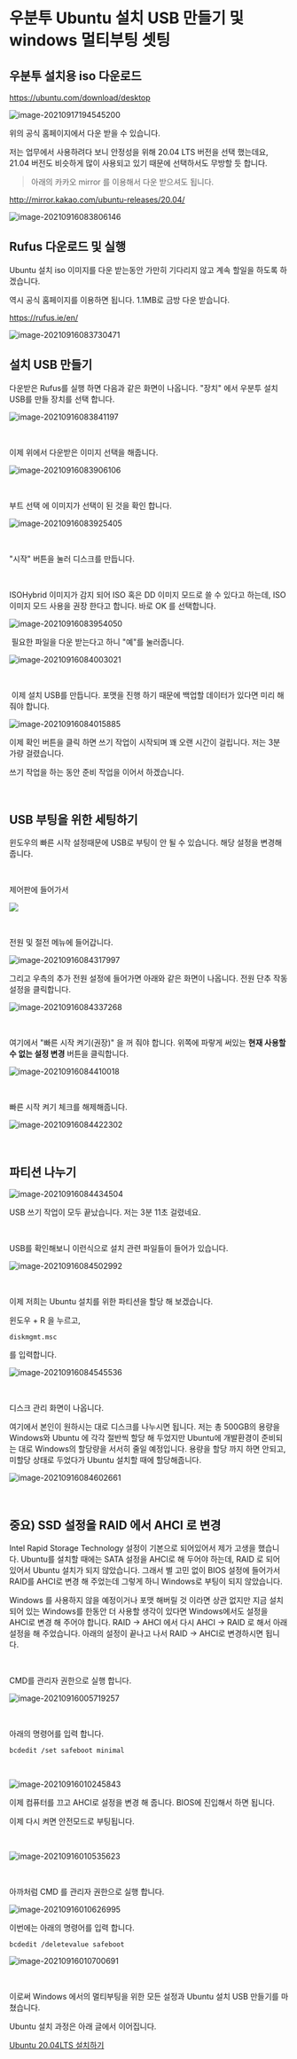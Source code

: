 # 우분투 Ubuntu 설치 USB 만들기 및 windows 멀티부팅 셋팅



## 우분투 설치용 iso 다운로드

https://ubuntu.com/download/desktop

![image-20210917194545200](https://raw.githubusercontent.com/Shane-Park/markdownBlog/master/OS/linux/install.assets/image-20210917194545200.png)

위의 공식 홈페이지에서 다운 받을 수 있습니다.

저는 업무에서 사용하려다 보니 안정성을 위해 20.04 LTS 버전을 선택 했는데요, 21.04 버전도 비슷하게 많이 사용되고 있기 때문에 선택하서도 무방할 듯 합니다.



>  아래의 카카오 mirror 를 이용해서 다운 받으셔도 됩니다. 

http://mirror.kakao.com/ubuntu-releases/20.04/

![image-20210916083806146](https://raw.githubusercontent.com/Shane-Park/markdownBlog/master/OS/linux/install.assets/image-20210916083806146.png)



## Rufus 다운로드 및 실행

Ubuntu 설치 iso 이미지를 다운 받는동안 가만히 기다리지 않고 계속 할일을 하도록 하겠습니다.

역시 공식 홈페이지를 이용하면 됩니다. 1.1MB로 금방 다운 받습니다.

https://rufus.ie/en/

![image-20210916083730471](https://raw.githubusercontent.com/Shane-Park/markdownBlog/master/OS/linux/install.assets/image-20210916083730471.png)



## 설치 USB 만들기

다운받은 Rufus를 실행 하면 다음과 같은 화면이 나옵니다. "장치" 에서 우분투 설치 USB를 만들 장치를 선택 합니다.

![image-20210916083841197](https://raw.githubusercontent.com/Shane-Park/markdownBlog/master/OS/linux/install.assets/image-20210916083841197.png)

​	

이제 위에서 다운받은 이미지 선택을 해줍니다.

![image-20210916083906106](https://raw.githubusercontent.com/Shane-Park/markdownBlog/master/OS/linux/install.assets/image-20210916083906106.png)

​	

부트 선택 에 이미지가 선택이 된 것을 확인 합니다.

![image-20210916083925405](https://raw.githubusercontent.com/Shane-Park/markdownBlog/master/OS/linux/install.assets/image-20210916083925405.png)

​	

"시작" 버튼을 눌러 디스크를 만듭니다.

​	

ISOHybrid 이미지가 감지 되어 ISO 혹은 DD 이미지 모드로 쓸 수 있다고 하는데, ISO 이미지 모드 사용을 권장 한다고 합니다. 바로 OK 를 선택합니다.

![image-20210916083954050](https://raw.githubusercontent.com/Shane-Park/markdownBlog/master/OS/linux/install.assets/image-20210916083954050.png)



​	필요한 파일을 다운 받는다고 하니 "예"를 눌러줍니다.

![image-20210916084003021](https://raw.githubusercontent.com/Shane-Park/markdownBlog/master/OS/linux/install.assets/image-20210916084003021.png)

​	

​	이제 설치 USB를 만듭니다. 포맷을 진행 하기 때문에 백업할 데이터가 있다면 미리 해줘야 합니다.

![image-20210916084015885](https://raw.githubusercontent.com/Shane-Park/markdownBlog/master/OS/linux/install.assets/image-20210916084015885.png)

이제 확인 버튼을 클릭 하면 쓰기 작업이 시작되며 꽤 오랜 시간이 걸립니다. 저는 3분 가량 걸렸습니다.

쓰기 작업을 하는 동안 준비 작업을 이어서 하겠습니다.

​		

## USB 부팅을 위한 세팅하기

윈도우의 빠른 시작 설정때문에 USB로 부팅이 안 될 수 있습니다. 해당 설정을 변경해줍니다.

​	

제어판에 들어가서

![](https://raw.githubusercontent.com/Shane-Park/markdownBlog/master/OS/linux/install.assets/image-20210916084256538.png)

​	

전원 및 절전 메뉴에 들어갑니다. 	

![image-20210916084317997](https://raw.githubusercontent.com/Shane-Park/markdownBlog/master/OS/linux/install.assets/image-20210916084317997.png)



그리고 우측의 추가 전원 설정에 들어가면 아래와 같은 화면이 나옵니다. 전원 단추 작동 설정을 클릭합니다.

![image-20210916084337268](https://raw.githubusercontent.com/Shane-Park/markdownBlog/master/OS/linux/install.assets/image-20210916084337268.png)

​	

여기에서 "빠른 시작 켜기(권장)" 을 꺼 줘야 합니다. 위쪽에 파랗게 써있는 **현재 사용할 수 없는 설정 변경** 버튼을 클릭합니다.

![image-20210916084410018](https://raw.githubusercontent.com/Shane-Park/markdownBlog/master/OS/linux/install.assets/image-20210916084410018.png)

​	

빠른 시작 켜기 체크를 해제해줍니다.

![image-20210916084422302](https://raw.githubusercontent.com/Shane-Park/markdownBlog/master/OS/linux/install.assets/image-20210916084422302.png)

​	

## 파티션 나누기

![image-20210916084434504](https://raw.githubusercontent.com/Shane-Park/markdownBlog/master/OS/linux/install.assets/image-20210916084434504.png)

USB 쓰기 작업이 모두 끝났습니다. 저는 3분 11초 걸렸네요.

​	

USB를 확인해보니 이런식으로 설치 관련 파일들이 들어가 있습니다.

![image-20210916084502992](https://raw.githubusercontent.com/Shane-Park/markdownBlog/master/OS/linux/install.assets/image-20210916084502992.png)

​	

이제 저희는 Ubuntu 설치를 위한 파티션을 할당 해 보겠습니다.

윈도우 + R 을 누르고, 

```
diskmgmt.msc
```

를 입력합니다.

![image-20210916084545536](https://raw.githubusercontent.com/Shane-Park/markdownBlog/master/OS/linux/install.assets/image-20210916084545536.png)

​	

디스크 관리 화면이 나옵니다.

여기에서 본인이 원하시는 대로 디스크를 나누시면 됩니다. 저는 총 500GB의 용량을 Windows와 Ubuntu 에 각각 절반씩 할당 해 두었지만 Ubuntu에 개발환경이 준비되는 대로 Windows의 할당량을 서서히 줄일 예정입니다. 용량을 할당 까지 하면 안되고, 미할당 상태로 두었다가 Ubuntu 설치할 때에 할당해줍니다.

![image-20210916084602661](https://raw.githubusercontent.com/Shane-Park/markdownBlog/master/OS/linux/install.assets/image-20210916084602661.png)

​	

## 중요) SSD 설정을 RAID 에서 AHCI 로 변경

Intel Rapid Storage Technology 설정이 기본으로 되어있어서 제가 고생을 했습니다. Ubuntu를 설치할 때에는 SATA 설정을 AHCI로 해 두어야 하는데, RAID 로 되어 있어서 Ubuntu 설치가 되지 않았습니다. 그래서 별 고민 없이 BIOS 설정에 들어가서 RAID를 AHCI로 변경 해 주었는데 그렇게 하니 Windows로 부팅이 되지 않았습니다.

Windows 를 사용하지 않을 예정이거나 포맷 해버릴 것 이라면 상관 없지만 지금 설치되어 있는 Windows를 한동안 더 사용할 생각이 있다면 Windows에서도 설정을 AHCI로 변경 해 주어야 합니다. RAID -> AHCI 에서 다시 AHCI -> RAID 로 해서 아래 설정을 해 주었습니다. 아래의 설정이 끝나고 나서 RAID -> AHCI로 변경하시면 됩니다.

​	

CMD를 관리자 권한으로 실행 합니다.

![image-20210916005719257](https://raw.githubusercontent.com/Shane-Park/markdownBlog/master/OS/linux/install.assets/image-20210916005719257.png)

​	

아래의 명령어를 입력 합니다.

```
bcdedit /set safeboot minimal
```

​		

![image-20210916010245843](https://raw.githubusercontent.com/Shane-Park/markdownBlog/master/OS/linux/install.assets/image-20210916010245843.png)



이제 컴퓨터를 끄고 AHCI로 설정을 변경 해 줍니다. BIOS에 진입해서 하면 됩니다.

이제 다시 켜면 안전모드로 부팅됩니다.

​			

![image-20210916010535623](https://raw.githubusercontent.com/Shane-Park/markdownBlog/master/OS/linux/install.assets/image-20210916010535623.png)

​	

아까처럼 CMD 를 관리자 권한으로 실행 합니다.

![image-20210916010626995](https://raw.githubusercontent.com/Shane-Park/markdownBlog/master/OS/linux/install.assets/image-20210916010626995.png)



이번에는 아래의 명령어를 입력 합니다.

```
bcdedit /deletevalue safeboot
```

![image-20210916010700691](https://raw.githubusercontent.com/Shane-Park/markdownBlog/master/OS/linux/install.assets/image-20210916010700691.png)

​	

이로써 Windows 에서의 멀티부팅을 위한 모든 설정과 Ubuntu 설치 USB 만들기를 마쳤습니다.

Ubuntu 설치 과정은 아래 글에서 이어집니다.

[Ubuntu 20.04LTS 설치하기](https://shanepark.tistory.com/230)

